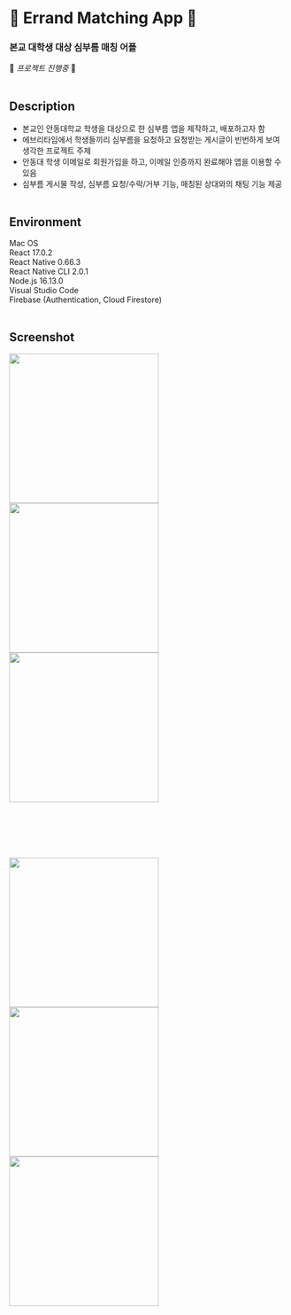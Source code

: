 # 🚀 Errand Matching App 🚀  
### 본교 대학생 대상 심부름 매칭 어플  
🚧 *프로젝트 진행중* 🚧  
&nbsp;

## Description
- 본교인 안동대학교 학생을 대상으로 한 심부름 앱을 제작하고, 배포하고자 함  
- 에브리타임에서 학생들끼리 심부름을 요청하고 요청받는 게시글이 빈번하게 보여 생각한 프로젝트 주제  
- 안동대 학생 이메일로 회원가입을 하고, 이메일 인증까지 완료해야 앱을 이용할 수 있음  
- 심부름 게시물 작성, 심부름 요청/수락/거부 기능, 매칭된 상대와의 채팅 기능 제공   
&nbsp;

## Environment
Mac OS  
React 17.0.2  
React Native 0.66.3  
React Native CLI 2.0.1  
Node.js 16.13.0  
Visual Studio Code  
Firebase (Authentication, Cloud Firestore)  
&nbsp;

## Screenshot  
<div style="margin-bottom: 100px">
  <img width="270" style="margin-right: 20px" src="https://user-images.githubusercontent.com/84227532/168519299-a69eb928-8d99-469e-ac4d-bd5e50de8652.png"/>
  <img width="270" src="https://user-images.githubusercontent.com/84227532/168519419-87724e10-a6b3-4309-b920-78843dea57d6.png"/>
  <img width="270" src="https://user-images.githubusercontent.com/84227532/168519624-883c7382-700c-4085-a321-f960b8ca244c.png"/>
</div>  
<div>
  <img width="270" src="https://user-images.githubusercontent.com/84227532/168520340-7c14de51-ab98-4394-8216-b28b59d0094f.png">
  <img width="270" src="https://user-images.githubusercontent.com/84227532/168520251-06b1d573-4015-46a4-b14e-68f28321b1d6.png">
  <img width="270" src="https://user-images.githubusercontent.com/84227532/168520437-401b62ac-2d09-487f-acde-1db5ffe69705.png">
</div>
